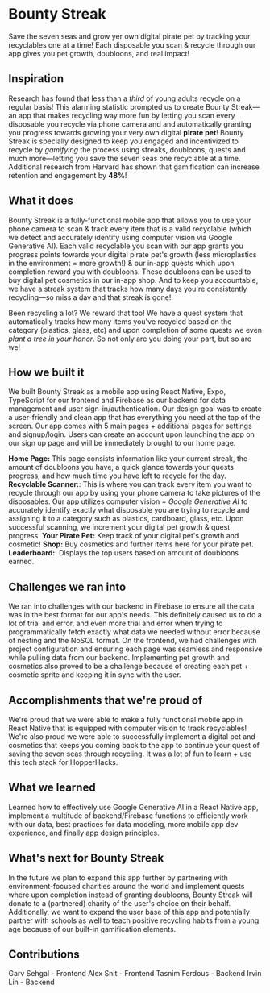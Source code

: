 # Bounty Streak
Save the seven seas and grow yer own digital pirate pet by tracking your recyclables one at a time! Each disposable you scan & recycle through our app gives you pet growth, doubloons, and real impact!

## Inspiration
Research has found that less than a _third_ of young adults recycle on a regular basis! This alarming statistic prompted us to create Bounty Streak—an app that makes recycling way more fun by letting you scan every disposable you recycle via phone camera and and automatically granting you progress towards growing your very own digital **pirate pet**! Bounty Streak is specially designed to keep you engaged and incentivized to recycle by _gamifying_ the process using streaks, doubloons, quests and much more—letting you save the seven seas one recyclable at a time. Additional research from Harvard has shown that gamification can increase retention and engagement by **48%**!

## What it does
Bounty Streak is a fully-functional mobile app that allows you to use your phone camera to scan & track every item that is a valid recyclable (which we detect and accurately identify using computer vision via Google Generative AI). Each valid recyclable you scan with our app grants you progress points towards your digital pirate pet's growth (less microplastics in the environment = more growth!) & our in-app quests which upon completion reward you with doubloons. These doubloons can be used to buy digital pet cosmetics in our in-app shop. And to keep you accountable, we have a streak system that tracks how many days you're consistently recycling—so miss a day and that streak is gone!

Been recycling a lot? We reward that too! We have a quest system that automatically tracks how many items you've recycled based on the category (plastics, glass, etc) and upon completion of some quests we even _plant a tree in your honor_. So not only are you doing your part, but so are we!

## How we built it
We built Bounty Streak as a mobile app using React Native, Expo, TypeScript for our frontend and Firebase as our backend for data management and user sign-in/authentication. Our design goal was to create a user-friendly and clean app that has everything you need at the tap of the screen. Our app comes with 5 main pages + additional pages for settings and signup/login. Users can create an account upon launching the app on our sign up page and will be immediately brought to our home page. 

**Home Page:** This page consists information like your current streak, the amount of doubloons you have, a quick glance towards your quests progress, and how much time you have left to recycle for the day.
**Recyclable Scanner:**: This is where you can track every item you want to recycle through our app by using your phone camera to take pictures of the disposables. Our app utilizes computer vision + _Google Generative AI_ to accurately identify exactly what disposable you are trying to recycle and assigning it to a category such as plastics, cardboard, glass, etc. Upon successful scanning, we increment your digital pet growth & quest progress.
**Your Pirate Pet:** Keep track of your digital pet's growth and cosmetic!
**Shop:** Buy cosmetics and further items here for your pirate pet.
**Leaderboard:**: Displays the top users based on amount of doubloons earned.

## Challenges we ran into
We ran into challenges with our backend in Firebase to ensure all the data was in the best format for our app's needs. This definitely caused us to do a lot of trial and error, and even more trial and error when trying to programmatically fetch exactly what data we needed without error because of nesting and the NoSQL format. On the frontend, we had challenges with project configuration and ensuring each page was seamless and responsive while pulling data from our backend. Implementing pet growth and cosmetics also proved to be a challenge because of creating each pet + cosmetic sprite and keeping it in sync with the user.

## Accomplishments that we're proud of
We're proud that we were able to make a fully functional mobile app in React Native that is equipped with computer vision to track recyclables! We're also proud we were able to successfully implement a digital pet and cosmetics that keeps you coming back to the app to continue your quest of saving the seven seas through recycling. It was a lot of fun to learn + use this tech stack for HopperHacks.

## What we learned
Learned how to effectively use Google Generative AI in a React Native app, implement a multitude of backend/Firebase functions to efficiently work with our data, best practices for data modeling, more mobile app dev experience, and finally app design principles.

## What's next for Bounty Streak
In the future we plan to expand this app further by partnering with environment-focused charities around the world and implement quests where upon completion instead of granting doubloons, Bounty Streak will donate to a (partnered) charity of the user's choice on their behalf. Additionally, we want to expand the user base of this app and potentially partner with schools as well to teach positive recycling habits from a young age because of our built-in gamification elements.

## Contributions
Garv Sehgal - Frontend
Alex Snit - Frontend
Tasnim Ferdous - Backend
Irvin Lin - Backend